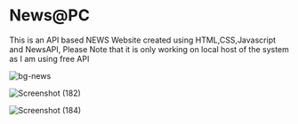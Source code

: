 # News@PC
This is an API based NEWS Website created using HTML,CSS,Javascript and NewsAPI,
Please Note that it is only working on local host of the system as I am using free API


![bg-news](https://github.com/Pallab-18/NewsPC/assets/99742232/06f75937-a184-4771-b9d2-5a81e2d397e6)

![Screenshot (182)](https://github.com/Pallab-18/NewsPC/assets/99742232/a4729a76-9580-4221-b113-944080c9f1e6)


![Screenshot (184)](https://github.com/Pallab-18/NewsPC/assets/99742232/ee5e4586-70c4-4466-854d-ad6c3695c9d0)
